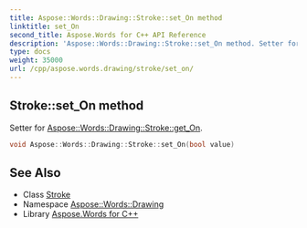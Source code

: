 ```yaml
---
title: Aspose::Words::Drawing::Stroke::set_On method
linktitle: set_On
second_title: Aspose.Words for C++ API Reference
description: 'Aspose::Words::Drawing::Stroke::set_On method. Setter for Aspose::Words::Drawing::Stroke::get_On in C++.'
type: docs
weight: 35000
url: /cpp/aspose.words.drawing/stroke/set_on/
---
```

## Stroke::set_On method


Setter for [Aspose::Words::Drawing::Stroke::get_On](../get_on/).

```cpp
void Aspose::Words::Drawing::Stroke::set_On(bool value)
```

## See Also

* Class [Stroke](../)
* Namespace [Aspose::Words::Drawing](../../)
* Library [Aspose.Words for C++](../../../)
